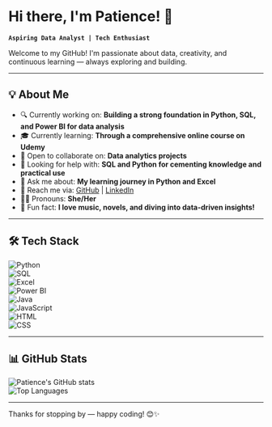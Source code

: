 # Hi there, I'm Patience! 👋  

**`Aspiring Data Analyst | Tech Enthusiast`**  

Welcome to my GitHub! I'm passionate about data, creativity, and continuous learning — always exploring and building.

---

## 💡 About Me  

- 🔍 Currently working on: **Building a strong foundation in Python, SQL, and Power BI for data analysis**
- 🎓 Currently learning: **Through a comprehensive online course on Udemy**
- 🤝 Open to collaborate on: **Data analytics projects**
- 🧠 Looking for help with: **SQL and Python for cementing knowledge and practical use**
- 💬 Ask me about: **My learning journey in Python and Excel**
- 🔗 Reach me via: [GitHub](https://github.com/neema-patience) | [LinkedIn](https://www.linkedin.com/in/neema-patience)
- 🙋‍♀️ Pronouns: **She/Her**
- 🎵 Fun fact: **I love music, novels, and diving into data-driven insights!**

---

## 🛠️ Tech Stack  

![Python](https://img.shields.io/badge/Python-3776AB?style=for-the-badge&logo=python&logoColor=white)  
![SQL](https://img.shields.io/badge/SQL-4479A1?style=for-the-badge&logo=postgresql&logoColor=white)  
![Excel](https://img.shields.io/badge/Excel-217346?style=for-the-badge&logo=microsoft-excel&logoColor=white)  
![Power BI](https://img.shields.io/badge/PowerBI-F2C811?style=for-the-badge&logo=powerbi&logoColor=black)  
![Java](https://img.shields.io/badge/Java-007396?style=for-the-badge&logo=java&logoColor=white)  
![JavaScript](https://img.shields.io/badge/JavaScript-F7DF1E?style=for-the-badge&logo=javascript&logoColor=black)  
![HTML](https://img.shields.io/badge/HTML-E34F26?style=for-the-badge&logo=html5&logoColor=white)  
![CSS](https://img.shields.io/badge/CSS-1572B6?style=for-the-badge&logo=css3&logoColor=white)

---

## 📊 GitHub Stats  

![Patience's GitHub stats](https://github-readme-stats.vercel.app/api?username=neema-patience&show_icons=true&theme=radical)  
![Top Languages](https://github-readme-stats.vercel.app/api/top-langs/?username=neema-patience&layout=compact&theme=radical)  

---

Thanks for stopping by — happy coding! 😊✨
